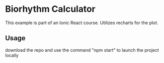 # Biorhythm Calculator

This example is part of an Ionic React course.  Utilizes recharts for the plot.

## Usage
download the repo and use the command "npm start" to launch the project locally
